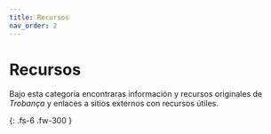 ```yaml
---
title: Recursos
nav_order: 2
---
```


# Recursos
Bajo esta categoria encontraras información y recursos originales de *Trobança* y enlaces a sitios externos con recursos útiles.

{: .fs-6 .fw-300 }